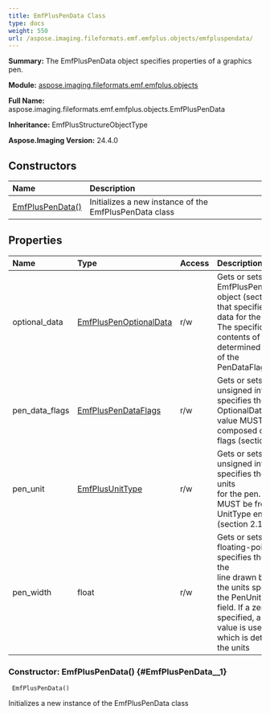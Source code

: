 ```yaml
---
title: EmfPlusPenData Class
type: docs
weight: 550
url: /aspose.imaging.fileformats.emf.emfplus.objects/emfpluspendata/
---
```


**Summary:** The EmfPlusPenData object specifies properties of a graphics pen.

**Module:** [aspose.imaging.fileformats.emf.emfplus.objects](/imaging/python-net/aspose.imaging.fileformats.emf.emfplus.objects/)

**Full Name:** aspose.imaging.fileformats.emf.emfplus.objects.EmfPlusPenData

**Inheritance:** EmfPlusStructureObjectType

**Aspose.Imaging Version:** 24.4.0

## **Constructors**
| **Name** | **Description** |
| :- | :- |
| [EmfPlusPenData()](#EmfPlusPenData__1) | Initializes a new instance of the EmfPlusPenData class |
## **Properties**
| **Name** | **Type** | **Access** | **Description** |
| :- | :- | :- | :- |
| optional_data | [EmfPlusPenOptionalData](/imaging/python-net/aspose.imaging.fileformats.emf.emfplus.objects/emfpluspenoptionaldata) | r/w | Gets or sets optional EmfPlusPenOptionalData object (section 2.2.2.34) <br/>            that specifies additional data for the pen object. The specific <br/>            contents of this field are determined by the value of the <br/>            PenDataFlags field. |
| pen_data_flags | [EmfPlusPenDataFlags](/imaging/python-net/aspose.imaging.fileformats.emf.emfplus.consts/emfpluspendataflags/) | r/w | Gets or sets 32-bit unsigned integer that specifies the data in the <br/>            OptionalData field. This value MUST be composed of PenData <br/>            flags (section 2.1.2.7). |
| pen_unit | [EmfPlusUnitType](/imaging/python-net/aspose.imaging.fileformats.emf.emfplus.consts/emfplusunittype/) | r/w | Gets or sets 32-bit unsigned integer that specifies the measuring units <br/>            for the pen. The value MUST be from the UnitType enumeration <br/>            (section 2.1.1.33). |
| pen_width | float | r/w | Gets or sets 32-bit floating-point value that specifies the width of the <br/>            line drawn by the pen in the units specified by the PenUnit <br/>            field. If a zero width is specified, a minimum value is used, <br/>            which is determined by the units |


### Constructor: EmfPlusPenData() {#EmfPlusPenData__1}


```
 EmfPlusPenData() 
```

Initializes a new instance of the EmfPlusPenData class

